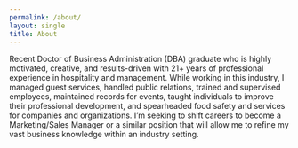 ```yaml
---
permalink: /about/
layout: single
title: About
---
```


Recent Doctor of Business Administration (DBA) graduate who is highly motivated, creative, and results-driven with 21+ years of professional experience in hospitality and management. 
While working in this industry, I managed guest services, handled public relations, trained and supervised employees, maintained records for events, taught individuals to improve their professional development, and spearheaded food safety and services for companies and organizations. 
I’m seeking to shift careers to become a Marketing/Sales Manager or a similar position that will allow me to refine my vast business knowledge within an industry setting.

